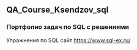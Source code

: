 ## QA_Course_Ksendzov_sql
### Портфолио задач по SQL с решениями 
Упражнения по SQL сайт https://www.sql-ex.ru/
